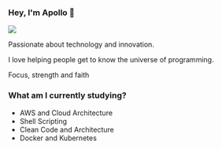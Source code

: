 ### Hey, I'm Apollo 👋

![](https://github-readme-stats.vercel.app/api?username=cpurificacao&count_private=1&show_icons=1&theme=omni)

Passionate about technology and innovation.

I love helping people get to know the universe of programming.

Focus, strength and faith

### What am I currently studying?

- AWS and Cloud Architecture
- Shell Scripting
- Clean Code and Architecture
- Docker and Kubernetes
